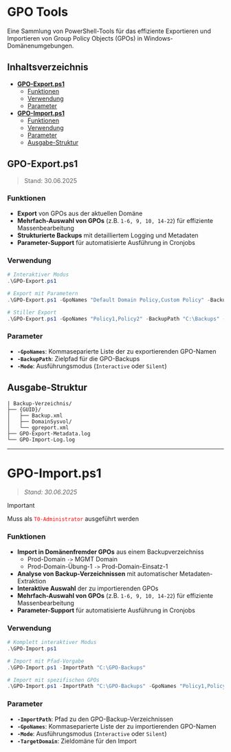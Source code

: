 # GPO Tools

Eine Sammlung von PowerShell-Tools für das effiziente Exportieren und Importieren von Group Policy Objects (GPOs) in Windows-Domänenumgebungen.


## Inhaltsverzeichnis

- **[GPO-Export.ps1](#gpo-exportps1)**
  - [Funktionen](#funktionen)
  - [Verwendung](#verwendung)
  - [Parameter](#parameter)
- **[GPO-Import.ps1](#gpo-importps1)**
  - [Funktionen](#funktionen-1)
  - [Verwendung](#verwendung-1)
  - [Parameter](#parameter-1)
  - [Ausgabe-Struktur](#ausgabe-struktur)

 ## GPO-Export.ps1
> Stand: 30.06.2025

### Funktionen
- **Export** von GPOs aus der aktuellen Domäne
- **Mehrfach-Auswahl von GPOs** (z.B. `1-6, 9, 10, 14-22`) für effiziente Massenbearbeitung
- **Strukturierte Backups** mit detailliertem Logging und Metadaten
- **Parameter-Support** für automatisierte Ausführung in Cronjobs 

### Verwendung
``` Powershell 
# Interaktiver Modus
.\GPO-Export.ps1

# Export mit Parametern
.\GPO-Export.ps1 -GpoNames "Default Domain Policy,Custom Policy" -BackupPath "C:\GPO-Backups"

# Stiller Export
.\GPO-Export.ps1 -GpoNames "Policy1,Policy2" -BackupPath "C:\Backups" -Mode Silent
```

### Parameter
- **`-GpoNames`**: Kommaseparierte Liste der zu exportierenden GPO-Namen
- **`-BackupPath`**: Zielpfad für die GPO-Backups
- **`-Mode`**: Ausführungsmodus (`Interactive` oder `Silent`)

## Ausgabe-Struktur

``` 
| Backup-Verzeichnis/
├── {GUID}/
│   ├── Backup.xml
│   ├── DomainSysvol/
│   └── gpreport.xml
├── GPO-Export-Metadata.log
└── GPO-Import-Log.log
```

--- 

# GPO-Import.ps1
> _Stand: 30.06.2025_


> [!IMPORTANT] 
> Muss als <code style="color : red">T0-Administrator</code> ausgeführt werden

### Funktionen
- **Import in Domänenfremder GPOs** aus einem Backupverzeichniss 
  - Prod-Domain `->` MGMT Domain 
  - Prod-Domain-Übung-1 `->` Prod-Domain-Einsatz-1
- **Analyse von Backup-Verzeichnissen** mit automatischer Metadaten-Extraktion
- **Interaktive Auswahl** der zu importierenden GPOs
- **Mehrfach-Auswahl von GPOs** (z.B. `1-6, 9, 10, 14-22`) für effiziente Massenbearbeitung
- **Parameter-Support** für automatisierte Ausführung in Cronjobs 

### Verwendung

```powershell
# Komplett interaktiver Modus
.\GPO-Import.ps1

# Import mit Pfad-Vorgabe
.\GPO-Import.ps1 -ImportPath "C:\GPO-Backups"

# Import mit spezifischen GPOs
.\GPO-Import.ps1 -ImportPath "C:\GPO-Backups" -GpoNames "Policy1,Policy2" -TargetDomain "domain.local"
```

### Parameter
- **`-ImportPath`**: Pfad zu den GPO-Backup-Verzeichnissen
- **`-GpoNames`**: Kommaseparierte Liste der zu importierenden GPO-Namen
- **`-Mode`**: Ausführungsmodus (`Interactive` oder `Silent`)
- **`-TargetDomain`**: Zieldomäne für den Import